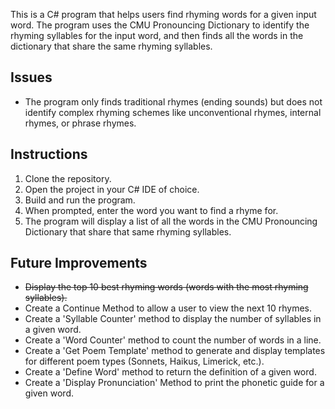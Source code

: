 This is a C# program that helps users find rhyming words for a given input word. The program uses the CMU Pronouncing Dictionary to identify the rhyming syllables for the input word, and then finds all the words in the dictionary that share the same rhyming syllables.

## Issues

-   The program only finds traditional rhymes (ending sounds) but does not identify complex rhyming schemes like unconventional rhymes, internal rhymes, or phrase rhymes.

## Instructions

1.  Clone the repository.
2.  Open the project in your C# IDE of choice.
3.  Build and run the program.
4.  When prompted, enter the word you want to find a rhyme for.
5.  The program will display a list of all the words in the CMU Pronouncing Dictionary that share that same rhyming syllables.

## Future Improvements

-   ~~Display the top 10 best rhyming words (words with the most rhyming syllables).~~
-   Create a Continue Method to allow a user to view the next 10 rhymes.
-   Create a 'Syllable Counter' method to display the number of syllables in a given word.
-   Create a 'Word Counter' method to count the number of words in a line.
-   Create a 'Get Poem Template' method to generate and display templates for different poem types (Sonnets, Haikus, Limerick, etc.).
-   Create a 'Define Word' method to return the definition of a given word.
-   Create a 'Display Pronunciation' Method to print the phonetic guide for a given word.